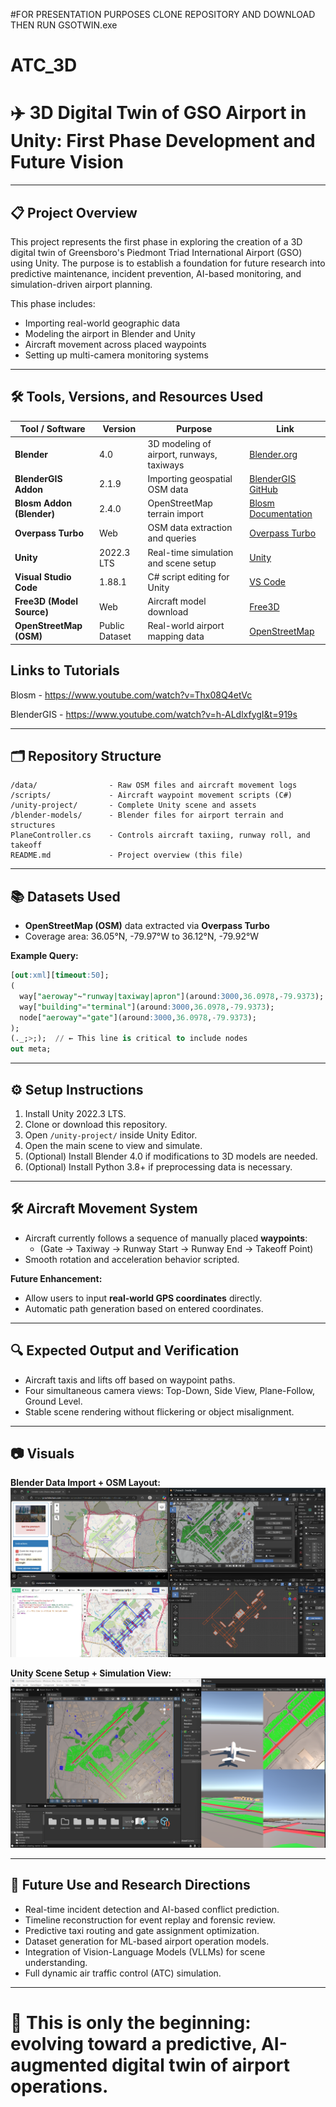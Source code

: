 #FOR PRESENTATION PURPOSES CLONE REPOSITORY AND DOWNLOAD THEN RUN GSOTWIN.exe






# ATC_3D
# ✈️ 3D Digital Twin of GSO Airport in Unity: First Phase Development and Future Vision

---

## 📋 Project Overview

This project represents the first phase in exploring the creation of a 3D digital twin of Greensboro's Piedmont Triad International Airport (GSO) using Unity.
The purpose is to establish a foundation for future research into predictive maintenance, incident prevention, AI-based monitoring, and simulation-driven airport planning.

This phase includes:
- Importing real-world geographic data
- Modeling the airport in Blender and Unity
- Aircraft movement across placed waypoints
- Setting up multi-camera monitoring systems

---

## 🛠 Tools, Versions, and Resources Used

| Tool / Software            | Version          | Purpose                                          | Link |
|-----------------------------|------------------|--------------------------------------------------|------|
| **Blender**                 | 4.0              | 3D modeling of airport, runways, taxiways        | [Blender.org](https://www.blender.org/) |
| **BlenderGIS Addon**        | 2.1.9            | Importing geospatial OSM data                    | [BlenderGIS GitHub](https://github.com/domlysz/BlenderGIS) |
| **Blosm Addon (Blender)**   | 2.4.0            | OpenStreetMap terrain import                    | [Blosm Documentation](https://github.com/vvoovv/blosm) |
| **Overpass Turbo**          | Web              | OSM data extraction and queries                 | [Overpass Turbo](https://overpass-turbo.eu/) |
| **Unity**                   | 2022.3 LTS       | Real-time simulation and scene setup            | [Unity](https://unity.com/) |
| **Visual Studio Code**      | 1.88.1           | C# script editing for Unity                     | [VS Code](https://code.visualstudio.com/) |
| **Free3D (Model Source)**   | Web              | Aircraft model download                         | [Free3D](https://free3d.com/) |
| **OpenStreetMap (OSM)**     | Public Dataset   | Real-world airport mapping data                 | [OpenStreetMap](https://www.openstreetmap.org/) |

## Links to Tutorials 

Blosm - https://www.youtube.com/watch?v=Thx08Q4etVc

BlenderGIS - https://www.youtube.com/watch?v=h-ALdlxfygI&t=919s


---

## 🗂️ Repository Structure

```
/data/                - Raw OSM files and aircraft movement logs
/scripts/             - Aircraft waypoint movement scripts (C#)
/unity-project/       - Complete Unity scene and assets
/blender-models/      - Blender files for airport terrain and structures
PlaneController.cs    - Controls aircraft taxiing, runway roll, and takeoff
README.md             - Project overview (this file)
```

---

## 📚 Datasets Used

- **OpenStreetMap (OSM)** data extracted via **Overpass Turbo**
- Coverage area: 36.05°N, -79.97°W to 36.12°N, -79.92°W

**Example Query:**
```sql
[out:xml][timeout:50];
(
  way["aeroway"~"runway|taxiway|apron"](around:3000,36.0978,-79.9373);
  way["building"="terminal"](around:3000,36.0978,-79.9373);
  node["aeroway"="gate"](around:3000,36.0978,-79.9373);
);
(._;>;);  // ← This line is critical to include nodes
out meta;

```

---

## ⚙️ Setup Instructions

1. Install Unity 2022.3 LTS.
2. Clone or download this repository.
3. Open `/unity-project/` inside Unity Editor.
4. Open the main scene to view and simulate.
5. (Optional) Install Blender 4.0 if modifications to 3D models are needed.
6. (Optional) Install Python 3.8+ if preprocessing data is necessary.

---

## 🛠️ Aircraft Movement System

- Aircraft currently follows a sequence of manually placed **waypoints**:
  - (Gate → Taxiway → Runway Start → Runway End → Takeoff Point)
- Smooth rotation and acceleration behavior scripted.

**Future Enhancement:**
- Allow users to input **real-world GPS coordinates** directly.
- Automatic path generation based on entered coordinates.

---

## 🔍 Expected Output and Verification

- Aircraft taxis and lifts off based on waypoint paths.
- Four simultaneous camera views: Top-Down, Side View, Plane-Follow, Ground Level.
- Stable scene rendering without flickering or object misalignment.

---

## 📷 Visuals

**Blender Data Import + OSM Layout:**
![Blender Layout](blenderthings.png)

**Unity Scene Setup + Simulation View:**
![Unity Scene](unitythings.png)

---

## 🔮 Future Use and Research Directions

- Real-time incident detection and AI-based conflict prediction.
- Timeline reconstruction for event replay and forensic review.
- Predictive taxi routing and gate assignment optimization.
- Dataset generation for ML-based airport operation models.
- Integration of Vision-Language Models (VLLMs) for scene understanding.
- Full dynamic air traffic control (ATC) simulation.

---

# 🚀 This is only the beginning: evolving toward a predictive, AI-augmented digital twin of airport operations.
